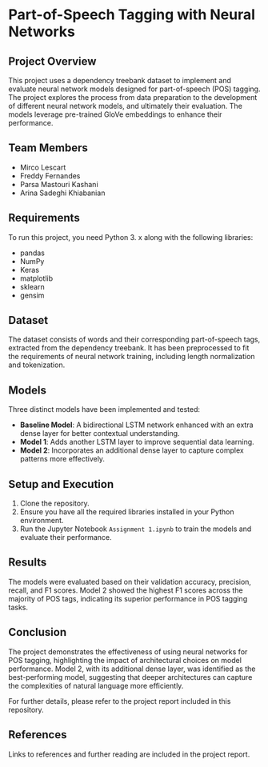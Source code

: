 # Part-of-Speech Tagging with Neural Networks

## Project Overview

This project uses a dependency treebank dataset to implement and evaluate neural network models designed for part-of-speech (POS) tagging. 
The project explores the process from data preparation to the development of different neural network models, and ultimately their evaluation. The models leverage pre-trained GloVe embeddings to enhance their performance.

## Team Members

- Mirco Lescart
- Freddy Fernandes
- Parsa Mastouri Kashani
- Arina Sadeghi Khiabanian

## Requirements

To run this project, you need Python 3. x along with the following libraries:
- pandas
- NumPy
- Keras
- matplotlib
- sklearn
- gensim

## Dataset

The dataset consists of words and their corresponding part-of-speech tags, extracted from the dependency treebank. It has been preprocessed to fit the requirements of neural network training, including length normalization and tokenization.

## Models

Three distinct models have been implemented and tested:

- **Baseline Model**: A bidirectional LSTM network enhanced with an extra dense layer for better contextual understanding.
- **Model 1**: Adds another LSTM layer to improve sequential data learning.
- **Model 2**: Incorporates an additional dense layer to capture complex patterns more effectively.

## Setup and Execution

1. Clone the repository.
2. Ensure you have all the required libraries installed in your Python environment.
3. Run the Jupyter Notebook `Assignment 1.ipynb` to train the models and evaluate their performance.

## Results

The models were evaluated based on their validation accuracy, precision, recall, and F1 scores. Model 2 showed the highest F1 scores across the majority of POS tags, indicating its superior performance in POS tagging tasks.

## Conclusion

The project demonstrates the effectiveness of using neural networks for POS tagging, highlighting the impact of architectural choices on model performance. Model 2, with its additional dense layer, was identified as the best-performing model, suggesting that deeper architectures can capture the complexities of natural language more efficiently.

For further details, please refer to the project report included in this repository.

## References

Links to references and further reading are included in the project report.

